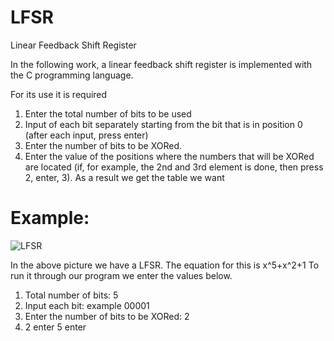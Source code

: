 # LFSR
Linear Feedback Shift Register

In the following work, a linear feedback shift register is implemented with the C programming language.

For its use it is required

1) Enter the total number of bits to be used
2) Input of each bit separately starting from the bit that is in position 0 (after each input, press enter)
3) Enter the number of bits to be XORed.
4) Enter the value of the positions where the numbers that will be XORed are located (if, for example, the 2nd and 3rd element is done, then press 2, enter, 3).
As a result we get the table we want

# Example:

![LFSR](https://user-images.githubusercontent.com/103950889/221040777-1be5f60a-db69-4097-ba99-d105e7abfb72.PNG)

In the above picture we have a LFSR. The equation for this is x^5+x^2+1
To run it through our program we enter the values below.

1) Total number of bits: 5
2) Input each bit: example 00001
3) Enter the number of bits to be XORed: 2
4) 2 enter 5 enter

